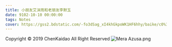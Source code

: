 ```yaml
---
title: 小朋友艾沫雨和老朋友李默玉
date: 9102-10-10 00:00:00
tags: Notes
cover: https://gss2.bdstatic.com/-fo3dSag_xI4khGkpoWK1HF6hhy/baike/c0%3Dbaike80%2C5%2C5%2C80%2C26/sign=f2a9ff485bb5c9ea76fe0bb1b450dd65/71cf3bc79f3df8dc173246d2cd11728b47102862.jpg
---
```


Copyright © 2019 ChenKaidao All Right Reserved 
![Mera Azusa.png](https://i.loli.net/2019/03/21/5c92b39e0cc30.png)